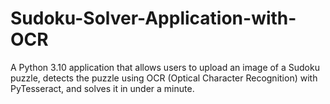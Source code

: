 # Sudoku-Solver-Application-with-OCR
A Python 3.10 application that allows users to upload an image of a Sudoku puzzle, detects the puzzle using OCR (Optical Character Recognition) with PyTesseract, and solves it in under a minute.
